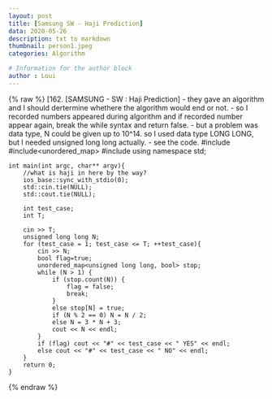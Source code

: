 ```yaml
---
layout: post
title: [Samsung SW - Haji Prediction]
data: 2020-05-26
description: txt to markdown
thumbnail: person1.jpeg
categories: Algorithm

# Information for the author block
author : Loui
---
```


{% raw %}
	﻿[162. [SAMSUNG - SW : Haji Prediction]
	- they gave an algorithm and I should dertermine whethere the algorithm would end or not.
	- so I recorded numbers appeared during algorithm and if recorded number appear again, break the while syntax and return false.
	- but a problem was data type, N could be given up to 10^14. so I used data type LONG LONG, but I needed unsigned long long actually.
	- see the code.
	#include<iostream>
	#include<unordered_map>
	#include<cmath>
	using namespace std;
	
	int main(int argc, char** argv){
		//what is haji in here by the way?
		ios_base::sync_with_stdio(0);
		std::cin.tie(NULL);
		std::cout.tie(NULL);
	
		int test_case;
		int T;
		
		cin >> T;
		unsigned long long N;
		for (test_case = 1; test_case <= T; ++test_case){
			cin >> N;
			bool flag=true;
			unordered_map<unsigned long long, bool> stop;
			while (N > 1) {
				if (stop.count(N)) {
					flag = false;
					break;
				}
				else stop[N] = true;
				if (N % 2 == 0) N = N / 2;
				else N = 3 * N + 3;
				cout << N << endl;
			}
			if (flag) cout << "#" << test_case << " YES" << endl;
			else cout << "#" << test_case << " NO" << endl;
		}
		return 0;
	}
	
{% endraw %}
